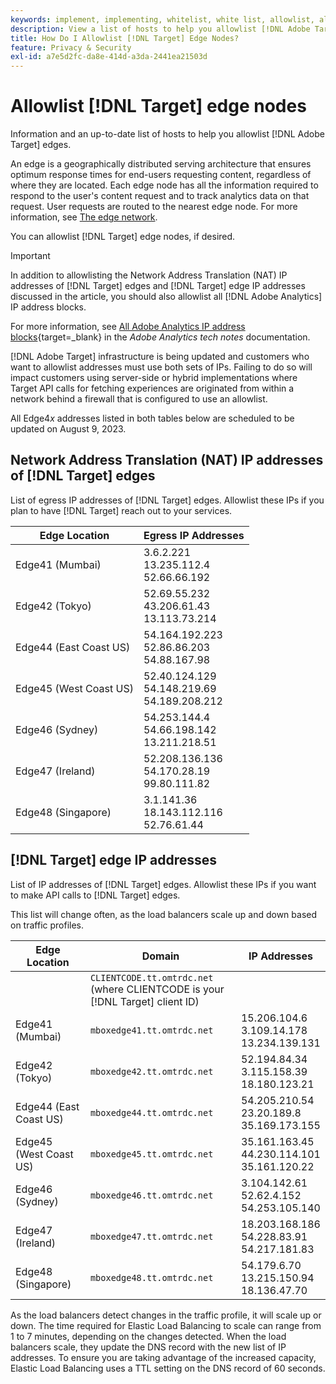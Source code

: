 ```yaml
---
keywords: implement, implementing, whitelist, white list, allowlist, allow list, edge, edges, $9
description: View a list of hosts to help you allowlist [!DNL Adobe Target] edges (geographically distributed serving nodes that ensure optimum response times end users).
title: How Do I Allowlist [!DNL Target] Edge Nodes?
feature: Privacy & Security
exl-id: a7e5d2fc-da8e-414d-a3da-2441ea21503d
---
```

# Allowlist [!DNL Target] edge nodes

Information and an up-to-date list of hosts to help you allowlist [!DNL Adobe Target] edges.

An edge is a geographically distributed serving architecture that ensures optimum response times for end-users requesting content, regardless of where they are located. Each edge node has all the information required to respond to the user's content request and to track analytics data on that request. User requests are routed to the nearest edge node. For more information, see [The edge network](https://experienceleague.adobe.com/docs/target/using/introduction/how-target-works.html#concept_0AE2ED8E9DE64288A8B30FCBF1040934).

You can allowlist [!DNL Target] edge nodes, if desired.

>[!IMPORTANT]
>
>In addition to allowlisting the Network Address Translation (NAT) IP addresses of [!DNL Target] edges and [!DNL Target] edge IP addresses discussed in the article, you should also allowlist all [!DNL Adobe Analytics] IP address blocks.
>
>For more information, see [All Adobe Analytics IP address blocks](https://experienceleague.adobe.com/docs/analytics/technotes/ip-addresses.html?lang=en#all-adobe-analytics-ip-address-blocks){target=_blank} in the *Adobe Analytics tech notes* documentation.
>
>[!DNL Adobe Target] infrastructure is being updated and customers who want to allowlist addresses must use both sets of IPs. Failing to do so will impact customers using server-side or hybrid implementations where Target API calls for fetching experiences are originated from within a network behind a firewall that is configured to use an allowlist.
>
>All Edge4*x* addresses listed in both tables below are scheduled to be updated on August 9, 2023.

## Network Address Translation (NAT) IP addresses of [!DNL Target] edges

List of egress IP addresses of [!DNL Target] edges. Allowlist these IPs if you plan to have [!DNL Target] reach out to your services.

|Edge Location|Egress IP Addresses|
| --- | --- |
|Edge41 (Mumbai)|3.6.2.221<br />13.235.112.4 <br />52.66.66.192|
|Edge42 (Tokyo)|52.69.55.232<br />43.206.61.43 <br />13.113.73.214|
|Edge44 (East Coast US)|54.164.192.223<br />52.86.86.203 <br />54.88.167.98|
|Edge45 (West Coast US)|52.40.124.129<br />54.148.219.69 <br />54.189.208.212|
|Edge46 (Sydney)|54.253.144.4<br />54.66.198.142 <br />13.211.218.51|
|Edge47 (Ireland)|52.208.136.136<br />54.170.28.19 <br />99.80.111.82|
|Edge48 (Singapore)|3.1.141.36<br />18.143.112.116 <br />52.76.61.44|

## [!DNL Target] edge IP addresses

List of IP addresses of [!DNL Target] edges. Allowlist these IPs if you want to make API calls to [!DNL Target] edges.

This list will change often, as the load balancers scale up and down based on traffic profiles.

|Edge Location|Domain|IP Addresses|
| --- | --- | --- |
||`CLIENTCODE.tt.omtrdc.net`<br />(where CLIENTCODE is your [!DNL Target] client ID)||
|Edge41 (Mumbai)|`mboxedge41.tt.omtrdc.net`|15.206.104.6<br />3.109.14.178 <br />13.234.139.131|
|Edge42 (Tokyo)|`mboxedge42.tt.omtrdc.net`|52.194.84.34<br />3.115.158.39 <br />18.180.123.21|
|Edge44 (East Coast US)|`mboxedge44.tt.omtrdc.net`|54.205.210.54<br />23.20.189.8 <br />35.169.173.155|
|Edge45 (West Coast US)|`mboxedge45.tt.omtrdc.net`|35.161.163.45<br />44.230.114.101 <br />35.161.120.22|
|Edge46 (Sydney)|`mboxedge46.tt.omtrdc.net`|3.104.142.61<br />52.62.4.152 <br />54.253.105.140|
|Edge47 (Ireland)|`mboxedge47.tt.omtrdc.net`|18.203.168.186<br />54.228.83.91 <br />54.217.181.83|
|Edge48 (Singapore)|`mboxedge48.tt.omtrdc.net`|54.179.6.70<br />13.215.150.94 <br />18.136.47.70|

As the load balancers detect changes in the traffic profile, it will scale up or down. The time required for Elastic Load Balancing to scale can range from 1 to 7 minutes, depending on the changes detected. When the load balancers scale, they update the DNS record with the new list of IP addresses. To ensure you are taking advantage of the increased capacity, Elastic Load Balancing uses a TTL setting on the DNS record of 60 seconds.
